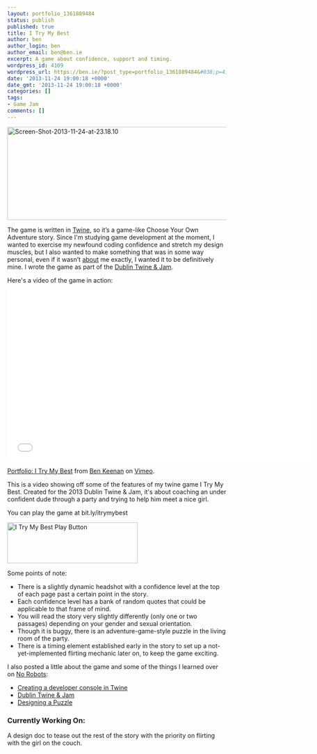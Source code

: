 ```yaml
---
layout: portfolio_1361889484
status: publish
published: true
title: I Try My Best
author: ben
author_login: ben
author_email: ben@ben.ie
excerpt: A game about confidence, support and timing.
wordpress_id: 4109
wordpress_url: https://ben.ie/?post_type=portfolio_1361889484&#038;p=4109
date: '2013-11-24 19:00:18 +0000'
date_gmt: '2013-11-24 19:00:18 +0000'
categories: []
tags:
- Game Jam
comments: []
---
```

<p><img class="alignnone size-full wp-image-4114 aligncenter" src="https://ben.ie/wp-content/uploads/2013/11/Screen-Shot-2013-11-24-at-23.18.10.png" alt="Screen-Shot-2013-11-24-at-23.18.10" width="580" height="214" /></p>
<p>The game is written in <a href="https://twinery.org/" target="_blank">Twine</a>, so it’s a game-like Choose Your Own Adventure story. Since I'm studying game development at the moment, I wanted to exercise my newfound coding confidence and stretch my design muscles, but I also wanted to make something that was in some way personal, even if it wasn’t <span style="text-decoration: underline;">about</span> me exactly, I wanted it to be definitively mine. I wrote the game as part of the <a href="https://www.dublintwinejam.com/" target="_blank">Dublin Twine &amp; Jam</a>.</p>
<p>Here's a video of the game in action:</p>
<p><iframe src="//player.vimeo.com/video/105112820?title=0&amp;byline=0&amp;portrait=0&amp;loop=1" width="700" height="393" frameborder="0" webkitallowfullscreen mozallowfullscreen allowfullscreen></iframe>
<p><a href="https://vimeo.com/105112820">Portfolio: I Try My Best</a> from <a href="https://vimeo.com/benkeenan">Ben Keenan</a> on <a href="https://vimeo.com">Vimeo</a>.</p>
<p>This is a video showing off some of the features of my twine game I Try My Best. Created for the 2013 Dublin Twine &amp; Jam, it&#039;s about coaching an under confident dude through a party and trying to help him meet a nice girl.</p>
<p> You can play the game at bit.ly/itrymybest</p>
<p><a href="https://philome.la/bursaar/i-try-my-best" target="_blank"><img class="alignnone size-medium wp-image-4110 aligncenter" src="https://ben.ie/wp-content/uploads/2013/11/I-Try-My-Best-Play-Button-300x94.jpg" alt="I Try My Best Play Button" width="300" height="94" /></a></p>
<p>Some points of note:</p>
<ul>
<li>There is a slightly dynamic headshot with a confidence level at the top of each page past a certain point in the story.</li>
<li>Each confidence level has a bank of random quotes that could be applicable to that frame of mind.</li>
<li>You will read the story very slightly differently (only one or two passages) depending on your gender and sexual orientation.</li>
<li>Though it is buggy, there is an adventure-game-style puzzle in the living room of the party.</li>
<li>There is a timing element established early in the story to set up a not-yet-implemented flirting mechanic later on, to keep the game exciting.</li>
</ul>
<p>I also posted a little about the game and some of the things I learned over on <a href="https://thenorobotsblog.com" target="_blank">No Robots</a>:</p>
<ul>
<li><a href="https://thenorobotsblog.com/developer-console-in-twine/" target="_blank">Creating a developer console in Twine</a></li>
<li><a href="https://thenorobotsblog.com/dublin-twine-jam/" target="_blank">Dublin Twine &amp; Jam</a></li>
<li><a href="https://thenorobotsblog.com/designing-a-puzzle/" target="_blank">Designing a Puzzle</a></li>
</ul>
<h3>Currently Working On:</h3>
<p>A design doc to tease out the rest of the story with the priority on flirting with the girl on the couch.</p>
